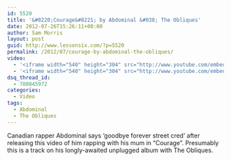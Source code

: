 ```yaml
---
id: 5520
title: '&#8220;Courage&#8221; by Abdominal &#038; The Obliques'
date: 2012-07-26T15:26:11+00:00
author: Sam Morris
layout: post
guid: http://www.lessonsix.com/?p=5520
permalink: /2012/07/courage-by-abdominal-the-obliques/
video:
  - '<iframe width="540" height="304" src="http://www.youtube.com/embed/2ikswuKe5_o" frameborder="0" allowfullscreen></iframe>'
  - '<iframe width="540" height="304" src="http://www.youtube.com/embed/2ikswuKe5_o" frameborder="0" allowfullscreen></iframe>'
dsq_thread_id:
  - 780845972
categories:
  - Video
tags:
  - Abdominal
  - The Obliques
---
```

Canadian rapper Abdominal says &#8216;goodbye forever street cred&#8217; after releasing this video of him rapping with his mum in &#8220;Courage&#8221;. Presumably this is a track on his longly-awaited unplugged album with The Obliques.
